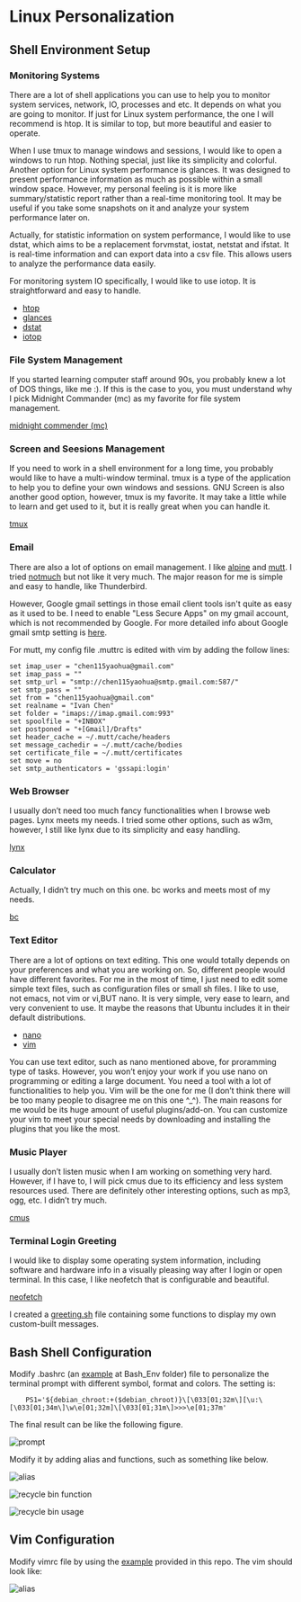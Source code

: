 # Linux Personalization

## Shell Environment Setup

### Monitoring Systems
There are a lot of shell applications you can use to help you to monitor system services, network, IO, processes and etc. It depends on what you are going to monitor. If just for Linux system performance, the one I will recommend is htop. It is similar to top, but more beautiful and easier to operate. 

When I use tmux to manage windows and sessions, I would like to open a windows to run htop. Nothing special, just like its simplicity and colorful. Another option for Linux system performance is glances. It was designed to present performance information as much as possible within a small window space. However, my personal feeling is it is more like summary/statistic report rather than a real-time monitoring tool. It may be useful if you take some snapshots on it and analyze your system performance later on.

Actually, for statistic information on system performance, I would like to use dstat, which aims to be a replacement
forvmstat, iostat, netstat and ifstat. It is real-time information and can export data into a csv file. This allows users
to analyze the performance data easily.

For monitoring system IO specifically, I would like to use iotop. It is straightforward and easy to handle.

* [htop](https://www.howtogeek.com/howto/ubuntu/using-htop-to-monitor-system-processes-on-linux/)
* [glances](https://nicolargo.github.io/glances/)
* [dstat](https://www.tecmint.com/dstat-monitor-linux-server-performance-process-memory-network/)
* [iotop](https://www.tecmint.com/iotop-monitor-linux-disk-io-activity-per-process/)

### File System Management
If you started learning computer staff around 90s, you probably knew a lot of DOS things, like me :). If this is the case to you, you must understand why I pick Midnight Commander (mc) as my favorite for file system management.

[midnight commender (mc)](https://midnight-commander.org/)

### Screen and Seesions Management
If you need to work in a shell environment for a long time, you probably would like to have a multi-window terminal. tmux is a type of the application to help you to define your own windows and sessions. GNU Screen is also another good option, however, tmux is my favorite. It may take a little while to learn and get used to it, but it is really great when you can handle it.

[tmux](https://hackernoon.com/a-gentle-introduction-to-tmux-8d784c404340)

### Email
There are also a lot of options on email management. I like [alpine](http://alpine.x10host.com/alpine/) and [mutt](https://www.tecmint.com/send-mail-from-command-line-using-mutt-command/). I tried [notmuch](https://notmuchmail.org/) but not like it very much. The major reason for me is simple and easy to handle, like Thunderbird.

However, Google gmail settings in those email client tools isn't quite as easy as it used to be. I need to enable "Less Secure Apps" on my gmail account, which is not recommended by Google. For more detailed info about Google gmail smtp setting is [here](https://www.wpsitecare.com/gmail-smtp-settings/).

For mutt, my config file .muttrc is edited with vim by adding the follow lines:

```shell
set imap_user = "chen115yaohua@gmail.com"
set imap_pass = ""
set smtp_url = "smtp://chen115yaohua@smtp.gmail.com:587/"
set smtp_pass = ""
set from = "chen115yaohua@gmail.com"
set realname = "Ivan Chen"
set folder = "imaps://imap.gmail.com:993"
set spoolfile = "+INBOX"
set postponed = "+[Gmail]/Drafts"
set header_cache = ~/.mutt/cache/headers
set message_cachedir = ~/.mutt/cache/bodies
set certificate_file = ~/.mutt/certificates
set move = no
set smtp_authenticators = 'gssapi:login'
```

### Web Browser
I usually don’t need too much fancy functionalities when I browse web pages. Lynx meets my needs. I tried some other options, such as w3m, however, I still like lynx due to its simplicity and easy handling.

[lynx](https://lynx.browser.org/)

### Calculator
Actually, I didn’t try much on this one. bc works and meets most of my needs.

[bc](https://www.gnu.org/software/bc/manual/html_mono/bc.html)

### Text Editor
There are a lot of options on text editing. This one would totally depends on your preferences and what you are working on. So, different people would have different favorites. For me in the most of time, I just need to edit some simple text files, such as configuration files or small sh files. I like to use, not emacs, not vim or vi,BUT nano. It is very simple, very ease to learn, and very convenient to use. It maybe the reasons that Ubuntu includes it in their default distributions.

* [nano](https://www.nano-editor.org/) 
* [vim](https://en.wikipedia.org/wiki/Vim_(text_editor))

You can use text editor, such as nano mentioned above, for proramming type of tasks. However, you won’t enjoy your work if you use nano on programming or editing a large document. You need a tool with a lot of functionalities to help you. Vim will be the one for me (I don’t think there will be too many people to disagree me on this one ^_^). The main reasons for me would be its huge amount of useful plugins/add-on. You can customize your vim to meet your special needs by downloading and installing the plugins that you like the most.

### Music Player
I usually don’t listen music when I am working on something very hard. However, if I have to, I will pick cmus due to its efficiency and less system resources used. There are definitely other interesting options, such as mp3, ogg, etc. I didn’t try much.

[cmus](https://cmus.github.io/)

### Terminal Login Greeting
I would like to display some operating system information, including software and hardware info in a visually pleasing way after I login or open terminal. In this case, I like neofetch that is configurable and beautiful.

[neofetch](https://github.com/dylanaraps/neofetch)

I created a [greeting.sh](./Bash_Env/greeting.sh) file containing some functions to display my own custom-built messages.

## Bash Shell Configuration
Modify .bashrc (an [example](./Bash_Env/.bashrc) at Bash_Env folder) file to personalize the terminal prompt with different symbol, format and colors. The setting is:
```shell
    PS1='${debian_chroot:+($debian_chroot)}\[\033[01;32m\][\u:\[\033[01;34m\]\w\e[01;32m]\[\033[01;31m\]>>>\e[01;37m'
```

The final result can be like the following figure.

<a><img src="./Bash_Env/four.png" alt="prompt"></a>

Modify it by adding alias and functions, such as something like below.

<a><img src="./Bash_Env/third.png" alt="alias"></a>

<a><img src="./Bash_Env/first.png" alt="recycle bin function"></a>

<a><img src="./Bash_Env/second.png" alt="recycle bin usage"></a>

## Vim Configuration
Modify vimrc file by using the [example](./Vim/vimrc) provided in this repo. The vim should look like:

<a><img src="./Vim/four.png" alt="alias"></a>
